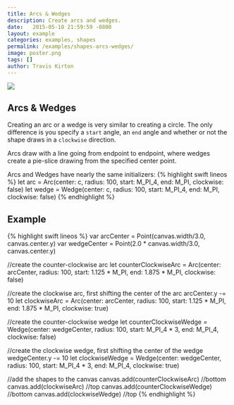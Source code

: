 ```yaml
---
title: Arcs & Wedges
description: Create arcs and wedges.
date:   2015-05-10 21:59:59 -0800
layout: example
categories: examples, shapes
permalink: /examples/shapes-arcs-wedges/
image: poster.png
tags: []
author: Travis Kirton
---
```

![](arcs-wedges.png)

## Arcs & Wedges
Creating an arc or a wedge is very similar to creating a circle. The only difference is you specify a `start` angle, an `end` angle and whether or not the shape draws in a `clockwise` direction.

Arcs draw with a line going from endpoint to endpoint, where wedges create a pie-slice drawing from the specified center point.

Arcs and Wedges have nearly the same initializers:
{% highlight swift lineos %}
let arc = Arc(center: c, radius: 100, start: M_PI_4, end: M_PI, clockwise: false)
let wedge = Wedge(center: c, radius: 100, start: M_PI_4, end: M_PI, clockwise: false)
{% endhighlight %}

## Example
{% highlight swift lineos %}
var arcCenter = Point(canvas.width/3.0, canvas.center.y)
var wedgeCenter = Point(2.0 * canvas.width/3.0, canvas.center.y)

//create the counter-clockwise arc
let counterClockwiseArc = Arc(center: arcCenter,
                              radius: 100,
                              start: 1.125 * M_PI,
                              end: 1.875 * M_PI,
                              clockwise: false)

//create the clockwise arc, first shifting the center of the arc
arcCenter.y -= 10
let clockwiseArc = Arc(center: arcCenter,
                       radius: 100,
                       start: 1.125 * M_PI,
                       end: 1.875 * M_PI,
                       clockwise: true)

//create the counter-clockwise wedge
let counterClockwiseWedge = Wedge(center: wedgeCenter,
                                  radius: 100,
                                  start: M_PI_4 * 3,
                                  end: M_PI_4,
                                  clockwise: false)

//create the clockwise wedge, first shifting the center of the wedge
wedgeCenter.y -= 10
let clockwiseWedge = Wedge(center: wedgeCenter,
                           radius: 100,
                           start: M_PI_4 * 3,
                           end: M_PI_4,
                           clockwise: true)

//add the shapes to the canvas
canvas.add(counterClockwiseArc)    //bottom
canvas.add(clockwiseArc)           //top
canvas.add(counterClockwiseWedge)  //bottom
canvas.add(clockwiseWedge)         //top
{% endhighlight %}
